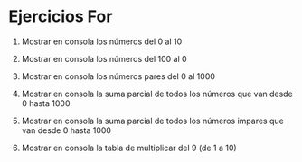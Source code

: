 # Ejercicios For

1. Mostrar en consola los números del 0 al 10

2. Mostrar en consola los números del 100 al 0

3. Mostrar en consola los números pares del 0 al 1000 

4. Mostrar en consola la suma parcial de todos los números que van desde 0 hasta 1000

5. Mostrar en consola la suma parcial de todos los números impares que van desde 0 hasta 1000

6. Mostrar en consola la tabla de multiplicar del 9 (de 1 a 10)



